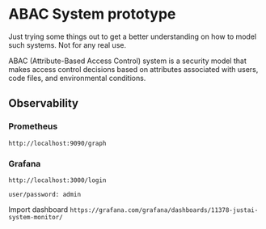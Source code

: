 # ABAC System prototype

Just trying some things out to get a better understanding on how to model such systems. Not for any real use.

ABAC (Attribute-Based Access Control) system is a security model that makes access control decisions based on attributes associated with users, code files, and environmental conditions.
## Observability

### Prometheus
`http://localhost:9090/graph`

### Grafana
`http://localhost:3000/login`

`user/password: admin`

Import dashboard `https://grafana.com/grafana/dashboards/11378-justai-system-monitor/`
